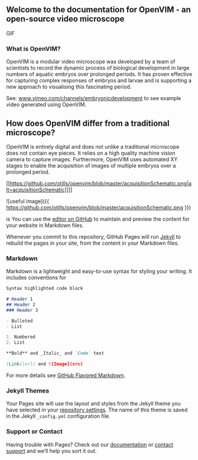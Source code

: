 ## Welcome to the documentation for OpenVIM - an open-source video microscope

GIF 

### What is OpenVIM?
OpenVIM is a modular video microscope was developed by a team of scientists to record the dynamic process of biological development in large numbers of aquatic embryos over prolonged periods. It has proven effective for capturing complex responses of embryos and larvae and is supporting a new approach to visualising this fascinating period.

See: www.vimeo.com/channels/embryonicdevelopment to see example video generated using OpenVIM.

## How does OpenVIM differ from a traditional microscope?
OpenVIM is entirely digital and does not unlike a traditional microscope does not contain eye pieces. It relies on a high quality machine vision camera to capture images. Furthermore, OpenVIM uses automated XY stages to enable the acquisition of images of multiple embryos over a prolonged period.

[[https://github.com/otills/openvim/blob/master/acquisitionSchematic.png|alt=acquisitionSchematic]]]]

![useful image]({{ https://github.com/otills/openvim/blob/master/acquisitionSchematic.png }})


is You can use the [editor on GitHub](https://github.com/otills/openvim/edit/master/README.md) to maintain and preview the content for your website in Markdown files.

Whenever you commit to this repository, GitHub Pages will run [Jekyll](https://jekyllrb.com/) to rebuild the pages in your site, from the content in your Markdown files.

### Markdown

Markdown is a lightweight and easy-to-use syntax for styling your writing. It includes conventions for

```markdown
Syntax highlighted code block

# Header 1
## Header 2
### Header 3

- Bulleted
- List

1. Numbered
2. List

**Bold** and _Italic_ and `Code` text

[Link](url) and ![Image](src)
```

For more details see [GitHub Flavored Markdown](https://guides.github.com/features/mastering-markdown/).

### Jekyll Themes

Your Pages site will use the layout and styles from the Jekyll theme you have selected in your [repository settings](https://github.com/otills/openvim/settings). The name of this theme is saved in the Jekyll `_config.yml` configuration file.

### Support or Contact

Having trouble with Pages? Check out our [documentation](https://help.github.com/categories/github-pages-basics/) or [contact support](https://github.com/contact) and we’ll help you sort it out.
